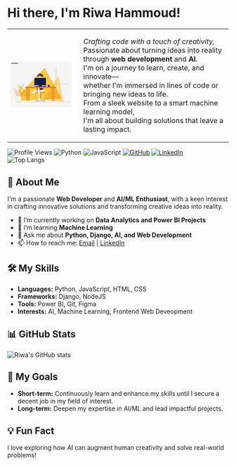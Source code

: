 # Hi there, I'm Riwa Hammoud!

<table style="border: none;">
  <tr style="border: none;">
    <td style="border: none;">
      <img src="https://github.com/Riwa-Hammoud/Riwa-Hammoud/blob/main/giphy.gif" alt="Girl Coding" width="300"/>
    </td>
    <td style="border: none; padding-left: 20px;">
      <p style="font-size: 16px;">
        <em>Crafting code with a touch of creativity,</em> <br>
        Passionate about turning ideas into reality through <strong>web development</strong> and <strong>AI</strong>.<br>
        I'm on a journey to learn, create, and innovate—<br>
        whether I'm immersed in lines of code or bringing new ideas to life.<br>
        From a sleek website to a smart machine learning model,<br>
        I'm all about building solutions that leave a lasting impact.<br>
      </p>
    </td>
  </tr>
</table>

![Profile Views](https://komarev.com/ghpvc/?username=Riwa-Hammoud&color=blueviolet&style=flat-square)
![Python](https://img.shields.io/badge/-Python-3776AB?style=flat-square&logo=python&logoColor=white)
![JavaScript](https://img.shields.io/badge/-JavaScript-F7DF1E?style=flat-square&logo=javascript&logoColor=black)
[![GitHub](https://img.shields.io/badge/-GitHub-black?style=flat-square&logo=github)](https://github.com/Riwa-Hammoud)
[![LinkedIn](https://img.shields.io/badge/-LinkedIn-blue?style=flat-square&logo=LinkedIn&logoColor=white)](https://www.linkedin.com/in/riwa-hammoud) <br>
![Top Langs](https://github-readme-stats.vercel.app/api/top-langs/?username=Riwa-Hammoud&layout=compact&theme=radical)

## 🚀 About Me
I'm a passionate **Web Developer** and **AI/ML Enthusiast**, with a keen interest in crafting innovative solutions and transforming creative ideas into reality.

- 🔭 I’m currently working on **Data Analytics and Power BI Projects**
- 🌱 I’m learning **Machine Learning**
- 💬 Ask me about **Python, Django, AI, and Web Development**
- 📫 How to reach me: [Email](mailto:riwahammoud1@gmail.com) | [LinkedIn](https://www.linkedin.com/in/riwa-hammoud)

## 🛠️ My Skills
- **Languages:** Python, JavaScript, HTML, CSS
- **Frameworks:** Django, NodeJS
- **Tools:** Power BI, Git, Figma
- **Interests:** AI, Machine Learning, Frontend Web Deveopment

## 📊 GitHub Stats
![Riwa's GitHub stats](https://github-readme-stats.vercel.app/api?username=Riwa-Hammoud&show_icons=true&theme=radical)

## 🎯 My Goals
- **Short-term:** Continuously learn and enhance my skills until I secure a decent job in my field of interest.
- **Long-term:** Deepen my expertise in AI/ML and lead impactful projects.

## 💡 Fun Fact
I love exploring how AI can augment human creativity and solve real-world problems!
